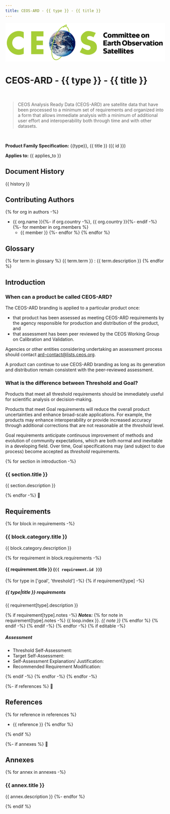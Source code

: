 ```yaml
---
title: CEOS-ARD - {{ type }} - {{ title }}
---
```


![](assets/CEOS_logo_colour_black_text_right.png)

# CEOS-ARD - {{ type }} - {{ title }}

&nbsp;

> CEOS Analysis Ready Data (CEOS-ARD) are satellite data that have been processed to a minimum set of requirements and organized into a form that allows immediate analysis with a minimum of additional user effort and interoperability both through time and with other datasets.

&nbsp;

**Product Family Specification:**
{{type}}, {{ title }} ({{ id }})

**Applies to:**
{{ applies_to }}

&#12;

## Document History

{{ history }}

## Contributing Authors

{% for org in authors -%}
- {{ org.name }}{%- if org.country -%}, {{ org.country }}{%- endif -%}
{%-   for member in org.members %}
  - {{ member }}
{%-   endfor %}
{% endfor %}

&#12;

## Glossary

{% for term in glossary %}
{{ term.term }}
:   {{ term.description }}
{% endfor %}

&#12;

## Introduction

### When can a product be called CEOS-ARD?

The CEOS-ARD branding is applied to a particular product once:

- that product has been assessed as meeting CEOS-ARD requirements by the agency responsible for production and distribution of the product, and
- that assessment has been peer reviewed by the CEOS Working Group on Calibration and Validation.

Agencies or other entities considering undertaking an assessment process should contact <ard-contact@lists.ceos.org>.

A product can continue to use CEOS-ARD branding as long as its generation and distribution remain consistent with the peer-reviewed assessment.

### What is the difference between Threshold and Goal?

Products that meet all threshold requirements should be immediately useful for scientific analysis or decision-making.

Products that meet Goal requirements will reduce the overall product uncertainties and enhance broad-scale applications. For example, the products may enhance interoperability or provide increased accuracy through additional corrections that are not reasonable at the _threshold_ level.

Goal requirements anticipate continuous improvement of methods and evolution of community expectations, which are both normal and inevitable in a developing field. Over time, Goal specifications may (and subject to due process) become accepted as _threshold_ requirements.

{% for section in introduction -%}
### {{ section.title }}

{{ section.description }}

{% endfor -%}
&#12;

## Requirements

{% for block in requirements -%}
### {{ block.category.title }}

{{ block.category.description }}

{%   for requirement in block.requirements -%}
#### {{ requirement.title }} (`{{ requirement.id }}`)

{%     for type in ['goal', 'threshold'] -%}
{%       if requirement[type] -%}
##### {{ type|title }} requirements

{{ requirement[type].description }}

{%         if requirement[type].notes -%}
**_Notes:_**
{%           for note in requirement[type].notes -%}
{{ loop.index }}. _{{ note }}_
{%           endfor %}
{%         endif -%}
{%       endif -%}
{%     endfor -%}
{%     if editable -%}
##### Assessment

- Threshold Self-Assessment:
- Target Self-Assessment:
- Self-Assessment Explanation/ Justification:
- Recommended Requirement Modification:

{%     endif -%}
{%   endfor -%}
{% endfor -%}

{%- if references %}
&#12;

## References

{%   for reference in references %}
- {{ reference }}
{%   endfor %}

{% endif %}

{%- if annexes %}
&#12;

## Annexes

{%   for annex in annexes -%}
### {{ annex.title }}

{{ annex.description }}
{%-   endfor %}

{% endif %}
